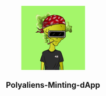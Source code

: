 <p align="center">
    <img align="center" src="/demo.gif" width="175"></img>
</p>

<h2 align="center">Polyaliens-Minting-dApp</h1>